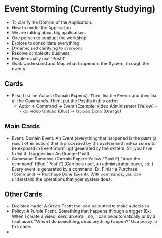# Event Storming (Currently Studying)

* To clarify the Domain of the Application.
* How to model the Application
* We are talking about big applications
* One person to conduct the workshop
* Explore to consolidate everything
* Dynamic and clarifying to everyone
* Resolve complexity business
* People usually use "PostIt".
* Goal: Understand and Map what happens in the System, through the events

## Cards

- First, List the Actors (Domain Experts). Then, list the Events and then list all the Commands. Then, put the PostIts in this order:
  * Actor -> Command -> Event (Exemple: Video Administrator (Yellow) -> do Video Upload (Blue) -> Upload Done (Orange)

## Main Cards

- Event: Domain Event: An Event (everything that happened in the past) (a result of an action) that is processed by the system and makes sense to be exposed in Event Storming) generated by the system. So, you have to list it. (Suggestion: An Orange PostIt.
- Command: Someone (Domain Expert: Yellow "PostIt") "does the command" (Blue "PostIt") (Can be a user, an administrator, buyer, etc.). Every event is generated by a command. Ex: Finish a Purchase (Command) -> Purchase Done (Event). With commands, you can understand the operations that your system does.

## Other Cards

- Decision made: A Green PostIt that can be putted to make a decision
- Policy: A Purple PostIt. Something that happens through a trigger (Ex: When I create a video, send an email, so, it can be automatically or by a final user). "When I do something, does anything happen?" Use policy in this case.
- 
